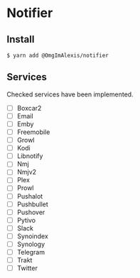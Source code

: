 # Notifier

## Install

```shell
$ yarn add @OmgImAlexis/notifier
```

## Services

Checked services have been implemented.

- [ ] Boxcar2  
- [ ] Email  
- [ ] Emby  
- [ ] Freemobile  
- [ ] Growl  
- [ ] Kodi  
- [ ] Libnotify  
- [ ] Nmj  
- [ ] Nmjv2  
- [ ] Plex  
- [ ] Prowl  
- [ ] Pushalot  
- [ ] Pushbullet  
- [ ] Pushover  
- [ ] Pytivo  
- [ ] Slack  
- [ ] Synoindex  
- [ ] Synology  
- [ ] Telegram  
- [ ] Trakt  
- [ ] Twitter  
